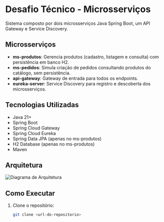 # Desafio Técnico - Microsserviços

Sistema composto por dois microsserviços Java Spring Boot, um API Gateway e Service Discovery.

## Microsserviços

- **ms-produtos**: Gerencia produtos (cadastro, listagem e consulta) com persistência em banco H2.
- **ms-pedidos**: Simula criação de pedidos consultando produtos do catálogo, sem persistência.
- **api-gateway**: Gateway de entrada para todos os endpoints.
- **eureka-server**: Service Discovery para registro e descoberta dos microsserviços.

## Tecnologias Utilizadas

- Java 21+
- Spring Boot
- Spring Cloud Gateway
- Spring Cloud Eureka
- Spring Data JPA (apenas no ms-produtos)
- H2 Database (apenas no ms-produtos)
- Maven

## Arquitetura

![Diagrama de Arquitetura](https://hermes.dio.me/files/assets/c2e4ece2-999a-4c35-b4b2-3171ac7d0308.png)

## Como Executar

1. Clone o repositório:
   ```sh
   git clone <url-do-repositorio>